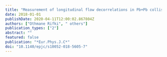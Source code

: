 ```yaml
---
title: "Measurement of longitudinal flow decorrelations in Pb+Pb collisions at $sqrts_text NN=2.76$ and 5.02 TeV with the ATLAS detector"
date: 2018-01-01
publishDate: 2020-04-11T12:00:02.867804Z
authors: ["Othmane Rifki", " others"]
publication_types: ["2"]
abstract: ""
featured: false
publication: "*Eur.Phys.J.C*"
doi: "10.1140/epjc/s10052-018-5605-7"
---
```


